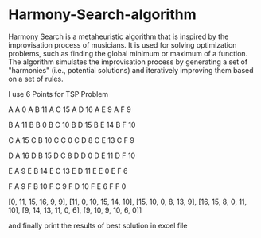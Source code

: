 # Harmony-Search-algorithm
Harmony Search is a metaheuristic algorithm that is inspired by the improvisation process of musicians. It is used for solving optimization problems, such as finding the global minimum or maximum of a function. The algorithm simulates the improvisation process by generating a set of "harmonies" (i.e., potential solutions) and iteratively improving them based on a set of rules.

I use 6 Points for TSP Problem 

A A 0
A B 11
A C 15
A D 16
A E 9
A F 9

B A 11
B B 0
B C 10
B D 15
B E 14
B F 10

C A 15
C B 10
C C 0
C D 8
C E 13
C F 9

D A 16
D B 15
D C 8
D D 0
D E 11
D F 10

E A 9
E B 14
E C 13
E D 11
E E 0
E F 6

F A 9
F B 10
F C 9
F D 10
F E 6
F F 0

[0, 11, 15, 16, 9, 9],
[11, 0, 10, 15, 14, 10],
[15, 10, 0, 8, 13, 9],
[16, 15, 8, 0, 11, 10],
[9, 14, 13, 11, 0, 6],
[9, 10, 9, 10, 6, 0]]

and finally print the results of best solution in excel file 


